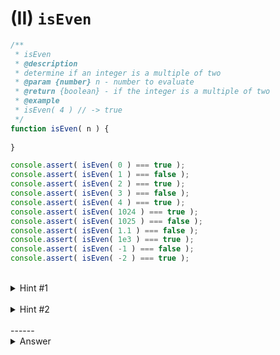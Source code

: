 # (II) `isEven`

```javascript
/**
 * isEven
 * @description
 * determine if an integer is a multiple of two
 * @param {number} n - number to evaluate
 * @return {boolean} - if the integer is a multiple of two
 * @example
 * isEven( 4 ) // -> true
 */
function isEven( n ) {
    
}

console.assert( isEven( 0 ) === true );
console.assert( isEven( 1 ) === false );
console.assert( isEven( 2 ) === true );
console.assert( isEven( 3 ) === false );
console.assert( isEven( 4 ) === true );
console.assert( isEven( 1024 ) === true );
console.assert( isEven( 1025 ) === false );
console.assert( isEven( 1.1 ) === false );
console.assert( isEven( 1e3 ) === true );
console.assert( isEven( -1 ) === false );
console.assert( isEven( -2 ) === true );
```

<br/>

<details>
<summary>Hint #1</summary>
<div>

Consider binary (`0b0100` and `0b0001`)

</div>
</details>

<br/>

<details>
<summary>Hint #2</summary>
<div>

Consider [Bitwise Operators](https://developer.mozilla.org/en-US/docs/Web/JavaScript/Guide/Expressions_and_Operators#bitwise_operators)

</div>
</details>

<br/>
------
<br/>

<details>
<summary>Answer</summary>
<div>

Lets break this down:
- `n === 0` first we have to check if `n` is `0` because `0` is an even number according to math wizards
- `( n && ...` check if `n` is a value (not `null` or `undefined`, etc.)
- `... && n === +n ...` check if `n` is equal to itself if coerced into a number (evaluating against something like `1 === "1"`)
- `... && n === ~~n ...` check if `n` is equal to `n` floored because only integers can be even (evaluating against something like `1 === 1.1`)
- `... && !( n & 1 ) )` check if `n` AND 1 evaluate to `0` and evaluate the result. If the result is `0`, it will evaluate as `false`.

$$
\frac{
\begin{matrix}
\quad 0100 \\
\& \, 0001
\end{matrix}
}{\quad 0000}

\qquad

\frac{
\begin{matrix}
\quad 0101 \\
\& \, 0001
\end{matrix}
}{\quad 0001}
$$

```javascript
/**
 * isEven
 * @description
 * determine if an integer is a multiple of two
 * @param {number} n - number to evaluate
 * @return {boolean} - if the integer is a multiple of two
 * @example
 * isEven( 4 ) // -> true
 */
function isEven( n ) {
    return n === 0 || ( n && n === +n && n === ~~n && !( n & 1 ) );
}

console.assert( isEven( 0 ) === true );
console.assert( isEven( 1 ) === false );
console.assert( isEven( 2 ) === true );
console.assert( isEven( 3 ) === false );
console.assert( isEven( 4 ) === true );
console.assert( isEven( 1024 ) === true );
console.assert( isEven( 1025 ) === false );
console.assert( isEven( 1.1 ) === false );
console.assert( isEven( 1e3 ) === true );
console.assert( isEven( -1 ) === false );
console.assert( isEven( -2 ) === true );
```

</div>
</details>

